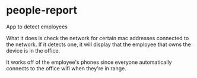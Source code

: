 # people-report
App to detect employees

What it does is check the network for certain mac addresses connected to the network. If it detects one, it will display that the employee that owns the device is in the office.

It works off of the employee's phones since everyone automatically connects to the office wifi when they're in range.
